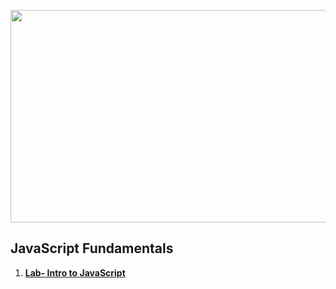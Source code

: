 <a href="#"><img src="https://i.imgur.com/skZHWAG.png"  width="1000" height="340"></img></a>


## <b>JavaScript Fundamentals</b>
1.  <a href="https://github.com/IvayloIV/JS-Core/tree/master/JavaScript%20Fundamentals/Lab-%20Intro%20to%20JavaScript" > <b>Lab- Intro to JavaScript</b> </a> 
